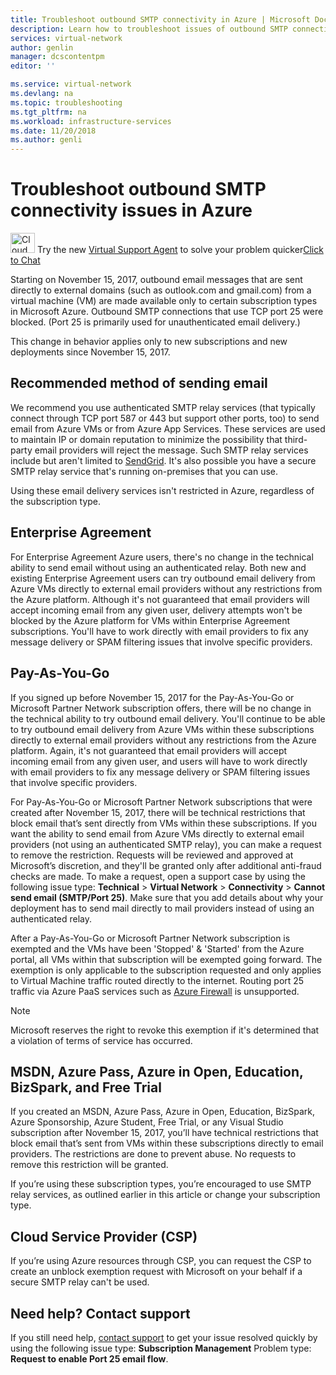 ```yaml
---
title: Troubleshoot outbound SMTP connectivity in Azure | Microsoft Docs
description: Learn how to troubleshoot issues of outbound SMTP connectivity in Azure.
services: virtual-network
author: genlin
manager: dcscontentpm
editor: ''

ms.service: virtual-network
ms.devlang: na
ms.topic: troubleshooting
ms.tgt_pltfrm: na
ms.workload: infrastructure-services
ms.date: 11/20/2018
ms.author: genli
---
```



# Troubleshoot outbound SMTP connectivity issues in Azure

<p class="alert is-flex is-primary"><img src="../includes/media/cloud-shell-try-it/hdi-cloud-shell-menu.png" alt="Cloud Shell button in the Azure portal" data-linktype="relative-path" height="32px" width="39px"> <span class="has-padding-small">Try the new <a href="https://nam06.safelinks.protection.outlook.com/?url=https%3A%2F%2Fazurevirtualsupportagent.services.microsoft.com%2F&amp;data=02%7C01%7Csudhat%40microsoft.com%7C96fd7ec8c05e4b19fa5608d7d31e70d1%7C72f988bf86f141af91ab2d7cd011db47%7C1%7C0%7C637210000005963226&amp;sdata=lEN9HVzooJQslOSArkSVqGvsWqfaAEwkk4VXYFZNKU8%3D&amp;reserved=0">Virtual Support Agent</a> to solve your problem quicker</span><span class="has-padding-left-medium has-padding-top-extra-small"><a class="button is-primary" href="https://nam06.safelinks.protection.outlook.com/?url=https%3A%2F%2Fazurevirtualsupportagent.services.microsoft.com%2F&amp;data=02%7C01%7Csudhat%40microsoft.com%7C96fd7ec8c05e4b19fa5608d7d31e70d1%7C72f988bf86f141af91ab2d7cd011db47%7C1%7C0%7C637210000005963226&amp;sdata=lEN9HVzooJQslOSArkSVqGvsWqfaAEwkk4VXYFZNKU8%3D&amp;reserved=0">Click to Chat</a></span></p>

Starting on November 15, 2017, outbound email messages that are sent directly to external domains (such as outlook.com and gmail.com) from a virtual machine (VM) are made available only to certain subscription types in Microsoft Azure. Outbound SMTP connections that use TCP port 25 were blocked. (Port 25 is primarily used for unauthenticated email delivery.)

This change in behavior applies only to new subscriptions and new deployments since November 15, 2017.

## Recommended method of sending email
We recommend you use authenticated SMTP relay services (that typically connect through TCP port 587 or 443 but support other ports, too) to send email from Azure VMs or from Azure App Services. These services are used to maintain IP or domain reputation to minimize the possibility that third-party email providers will reject the message. Such SMTP relay services include but aren't limited to [SendGrid](https://sendgrid.com/partners/azure/). It's also possible you have a secure SMTP relay service that's running on-premises that you can use.

Using these email delivery services isn't restricted in Azure, regardless of the subscription type.

## Enterprise Agreement
For Enterprise Agreement Azure users, there's no change in the technical ability to send email without using an authenticated relay. Both new and existing Enterprise Agreement users can try outbound email delivery from Azure VMs directly to external email providers without any restrictions from the Azure platform. Although it's not guaranteed that email providers will accept incoming email from any given user, delivery attempts won't be blocked by the Azure platform for VMs within Enterprise Agreement subscriptions. You'll have to work directly with email providers to fix any message delivery or SPAM filtering issues that involve specific providers.

## Pay-As-You-Go
If you signed up before November 15, 2017 for the Pay-As-You-Go or Microsoft Partner Network subscription offers, there will be no change in the technical ability to try outbound email delivery. You'll continue to be able to try outbound email delivery from Azure VMs within these subscriptions directly to external email providers without any restrictions from the Azure platform. Again, it's not guaranteed that email providers will accept incoming email from any given user, and users will have to work directly with email providers to fix any message delivery or SPAM filtering issues that involve specific providers.

For Pay-As-You-Go or Microsoft Partner Network subscriptions that were created after November 15, 2017, there will be technical restrictions that block email that’s sent directly from VMs within these subscriptions. If you want the ability to send email from Azure VMs directly to external email providers (not using an authenticated SMTP relay), you can make a request to remove the restriction. Requests will be reviewed and approved at Microsoft’s discretion, and they'll be granted only after additional anti-fraud checks are made. To make a request, open a support case by using the following issue type: **Technical** > **Virtual Network** > **Connectivity** > **Cannot send email (SMTP/Port 25)**. Make sure that you add details about why your deployment has to send mail directly to mail providers instead of using an authenticated relay.

After a Pay-As-You-Go or Microsoft Partner Network subscription is exempted and the VMs have been 'Stopped' & 'Started' from the Azure portal, all VMs within that subscription will be exempted going forward. The exemption is only applicable to the subscription requested and only applies to Virtual Machine traffic routed directly to the internet. Routing port 25 traffic via Azure PaaS services such as [Azure Firewall](https://azure.microsoft.com/services/azure-firewall/) is unsupported.

> [!NOTE]
> Microsoft reserves the right to revoke this exemption if it's determined that a violation of terms of service has occurred.

## MSDN, Azure Pass, Azure in Open, Education, BizSpark, and Free Trial
If you created an MSDN, Azure Pass, Azure in Open, Education, BizSpark, Azure Sponsorship, Azure Student, Free Trial, or any Visual Studio subscription after November 15, 2017, you’ll have technical restrictions that block email that’s sent from VMs within these subscriptions directly to email providers. The restrictions are done to prevent abuse. No requests to remove this restriction will be granted.

If you’re using these subscription types, you’re encouraged to use SMTP relay services, as outlined earlier in this article or change your subscription type.

## Cloud Service Provider (CSP)

If you’re using Azure resources through CSP, you can request the CSP to create an unblock exemption request with Microsoft on your behalf if a secure SMTP relay can't be used.

## Need help? Contact support

If you still need help, [contact support](https://portal.azure.com/?#blade/Microsoft_Azure_Support/HelpAndSupportBlade) to get your issue resolved quickly by using the following issue type: **Subscription Management** Problem type: **Request to enable Port 25 email flow**.
